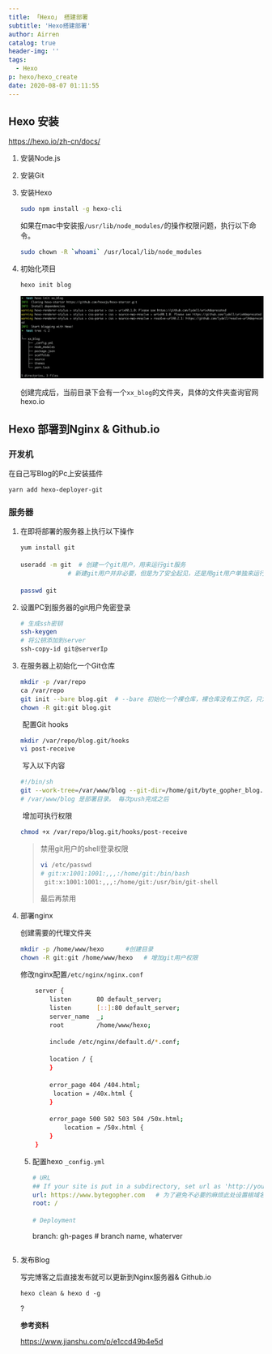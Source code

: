 ```yaml
---
title: 「Hexo」 搭建部署
subtitle: 'Hexo搭建部署'
author: Airren
catalog: true
header-img: ''
tags:
  - Hexo
p: hexo/hexo_create
date: 2020-08-07 01:11:55
---
```


## Hexo 安装

https://hexo.io/zh-cn/docs/

1. 安装Node.js

2. 安装Git

3. 安装Hexo
   
   ```sh
   sudo npm install -g hexo-cli
   ```
   
   如果在mac中安装报`/usr/lib/node_modules/`的操作权限问题，执行以下命令。
   
   ```sh
   sudo chown -R `whoami` /usr/local/lib/node_modules
   ```

4. 初始化项目
   
   ```sh
   hexo init blog
   ```
   
   ![image-20200807012444173](hexo_create/image-20200807012444173.png)
   
   创建完成后，当前目录下会有一个`xx_blog`的文件夹，具体的文件夹查询官网hexo.io

## Hexo 部署到Nginx & Github.io

### 开发机

   在自己写Blog的Pc上安装插件

```sh
yarn add hexo-deployer-git
```

### 服务器

1. 在即将部署的服务器上执行以下操作
   
   ```sh
   yum install git 
   
   useradd -m git  # 创建一个git用户，用来运行git服务
                # 新建git用户并非必要，但是为了安全起见，还是用git用户单独来运行git服务
   
   passwd git
   ```

2. 设置PC到服务器的git用户免密登录
   
   ```sh
   # 生成ssh密钥
   ssh-keygen
   # 将公钥添加到server
   ssh-copy-id git@serverIp
   ```

3. 在服务器上初始化一个Git仓库
   
   ```sh
   mkdir -p /var/repo
   ca /var/repo
   git init --bare blog.git  # --bare 初始化一个裸仓库，裸仓库没有工作区，只为共享而存在
   chown -R git:git blog.git
   ```
   
   ​    配置Git hooks
   
   ```sh
   mkdir /var/repo/blog.git/hooks
   vi post-receive
   ```
   
   ​    写入以下内容
   
   ```sh
   #!/bin/sh
   git --work-tree=/var/www/blog --git-dir=/home/git/byte_gopher_blog.git checkout -f
   # /var/www/blog 是部署目录。 每次push完成之后 
   ```
   
   ​    增加可执行权限
   
   ```sh
   chmod +x /var/repo/blog.git/hooks/post-receive
   ```
   
   > 禁用git用户的shell登录权限
   > 
   > ```sh
   > vi /etc/passwd
   > # git:x:1001:1001:,,,:/home/git:/bin/bash
   >  git:x:1001:1001:,,,:/home/git:/usr/bin/git-shell
   > ```
   > 
   > 最后再禁用

4. 部署nginx
   
   创建需要的代理文件夹
   
   ```sh
   mkdir -p /home/www/hexo      #创建目录
   chown -R git:git /home/www/hexo   # 增加git用户权限
   ```
   
      修改nginx配置`/etc/nginx/nginx.conf`
   
   ```sh
       server {
           listen       80 default_server;
           listen       [::]:80 default_server;
           server_name  _;
           root         /home/www/hexo;
   
           include /etc/nginx/default.d/*.conf;
   
           location / {
           }
   
           error_page 404 /404.html;
            location = /40x.html {
           }
   
           error_page 500 502 503 504 /50x.html;
               location = /50x.html {
           }
       }
   ```
   
   5. 配置hexo `_config.yml`
      
      ```yaml
      # URL
      ## If your site is put in a subdirectory, set url as 'http://yoursite.com/child' and root as '/child/'
      url: https://www.bytegopher.com   # 为了避免不必要的麻烦此处设置根域名 & 根目录
      root: /
      
      # Deployment
      ```
      
        branch: gh-pages  # branch name, whaterver
      
      ```
      
      ```

5. 发布Blog
   
   写完博客之后直接发布就可以更新到Nginx服务器& Github.io
   
   ```
   hexo clean & hexo d -g
   ```
   
   ?
   
   **参考资料**
   
   https://www.jianshu.com/p/e1ccd49b4e5d
   
   ```
   
   ```
